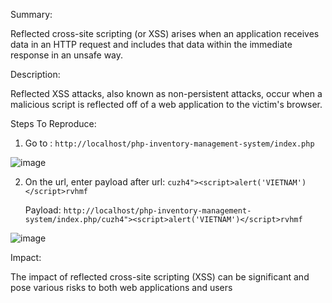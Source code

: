 Summary: 

Reflected cross-site scripting (or XSS) arises when an application receives data in an HTTP request and includes that data within the immediate response in an unsafe way.

Description:

Reflected XSS attacks, also known as non-persistent attacks, occur when a malicious script is reflected off of a web application to the victim's browser.

Steps To Reproduce:

1.  Go to : `http://localhost/php-inventory-management-system/index.php`

![image](https://github.com/ThuanNguyen115685/Report/assets/101619051/a7e34caf-3c9d-455a-9d29-2b05cd21d47e)

2.  On the url, enter payload after url: `cuzh4"><script>alert('VIETNAM')</script>rvhmf`

    Payload: `http://localhost/php-inventory-management-system/index.php/cuzh4"><script>alert('VIETNAM')</script>rvhmf`
    
![image](https://github.com/ThuanNguyen115685/Report/assets/101619051/cf81a84c-5b2f-482a-baf2-2fac74c25c3b)

Impact:

The impact of reflected cross-site scripting (XSS) can be significant and pose various risks to both web applications and users
